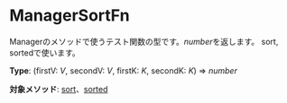 # ManagerSortFn
Managerのメソッドで使うテスト関数の型です。*number*を返します。 
sort, sortedで使います。  
  
**Type**: (firstV: *V*, secondV: *V*, firstK: *K*, secondK: *K*) => *number*  
  
**対象メソッド**: [sort](https://github.com/Mametaro-discord/DataManager/blob/docs/Manager/methods/sort.md)、[sorted](https://github.com/Mametaro-discord/DataManager/blob/docs/Manager/methods/sorted.md)